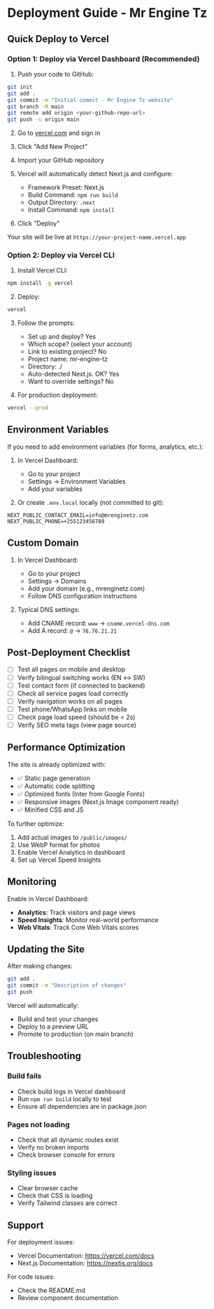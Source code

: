 # Deployment Guide - Mr Engine Tz

## Quick Deploy to Vercel

### Option 1: Deploy via Vercel Dashboard (Recommended)

1. Push your code to GitHub:
```bash
git init
git add .
git commit -m "Initial commit - Mr Engine Tz website"
git branch -M main
git remote add origin <your-github-repo-url>
git push -u origin main
```

2. Go to [vercel.com](https://vercel.com) and sign in

3. Click "Add New Project"

4. Import your GitHub repository

5. Vercel will automatically detect Next.js and configure:
   - Framework Preset: Next.js
   - Build Command: `npm run build`
   - Output Directory: `.next`
   - Install Command: `npm install`

6. Click "Deploy"

Your site will be live at `https://your-project-name.vercel.app`

### Option 2: Deploy via Vercel CLI

1. Install Vercel CLI:
```bash
npm install -g vercel
```

2. Deploy:
```bash
vercel
```

3. Follow the prompts:
   - Set up and deploy? Yes
   - Which scope? (select your account)
   - Link to existing project? No
   - Project name: mr-engine-tz
   - Directory: ./
   - Auto-detected Next.js. OK? Yes
   - Want to override settings? No

4. For production deployment:
```bash
vercel --prod
```

## Environment Variables

If you need to add environment variables (for forms, analytics, etc.):

1. In Vercel Dashboard:
   - Go to your project
   - Settings → Environment Variables
   - Add your variables

2. Or create `.env.local` locally (not committed to git):
```
NEXT_PUBLIC_CONTACT_EMAIL=info@mrenginetz.com
NEXT_PUBLIC_PHONE=+255123456789
```

## Custom Domain

1. In Vercel Dashboard:
   - Go to your project
   - Settings → Domains
   - Add your domain (e.g., mrenginetz.com)
   - Follow DNS configuration instructions

2. Typical DNS settings:
   - Add CNAME record: `www` → `cname.vercel-dns.com`
   - Add A record: `@` → `76.76.21.21`

## Post-Deployment Checklist

- [ ] Test all pages on mobile and desktop
- [ ] Verify bilingual switching works (EN ↔ SW)
- [ ] Test contact form (if connected to backend)
- [ ] Check all service pages load correctly
- [ ] Verify navigation works on all pages
- [ ] Test phone/WhatsApp links on mobile
- [ ] Check page load speed (should be < 2s)
- [ ] Verify SEO meta tags (view page source)

## Performance Optimization

The site is already optimized with:
- ✅ Static page generation
- ✅ Automatic code splitting
- ✅ Optimized fonts (Inter from Google Fonts)
- ✅ Responsive images (Next.js Image component ready)
- ✅ Minified CSS and JS

To further optimize:
1. Add actual images to `/public/images/`
2. Use WebP format for photos
3. Enable Vercel Analytics in dashboard
4. Set up Vercel Speed Insights

## Monitoring

Enable in Vercel Dashboard:
- **Analytics**: Track visitors and page views
- **Speed Insights**: Monitor real-world performance
- **Web Vitals**: Track Core Web Vitals scores

## Updating the Site

After making changes:

```bash
git add .
git commit -m "Description of changes"
git push
```

Vercel will automatically:
- Build and test your changes
- Deploy to a preview URL
- Promote to production (on main branch)

## Troubleshooting

### Build fails
- Check build logs in Vercel dashboard
- Run `npm run build` locally to test
- Ensure all dependencies are in package.json

### Pages not loading
- Check that all dynamic routes exist
- Verify no broken imports
- Check browser console for errors

### Styling issues
- Clear browser cache
- Check that CSS is loading
- Verify Tailwind classes are correct

## Support

For deployment issues:
- Vercel Documentation: https://vercel.com/docs
- Next.js Documentation: https://nextjs.org/docs

For code issues:
- Check the README.md
- Review component documentation
